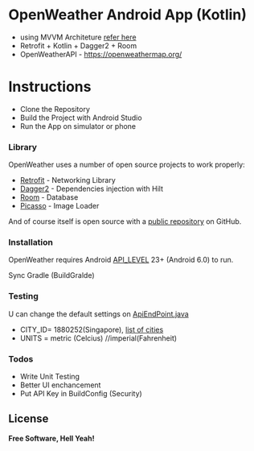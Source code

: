 # OpenWeather Android App (Kotlin)

  - using MVVM Architeture [refer here](https://developer.android.com/jetpack/guide)
  - Retrofit + Kotlin + Dagger2 + Room
  - OpenWeatherAPI - https://openweathermap.org/

# Instructions
  - Clone the Repository
  - Build the Project with Android Studio
  - Run the App on simulator or phone

### Library

OpenWeather uses a number of open source projects to work properly:

* [Retrofit](https://square.github.io/retrofit/) - Networking Library
* [Dagger2](https://developer.android.com/training/dependency-injection/dagger-android) - Dependencies injection with Hilt
* [Room](https://developer.android.com/training/data-storage/room) - Database
* [Picasso](https://square.github.io/picasso/) - Image Loader

And of course  itself is open source with a [public repository][openweather]
 on GitHub.

### Installation

OpenWeather requires Android [API_LEVEL](https://developer.android.com/studio/releases/platforms) 23+ (Android 6.0) to run.

Sync Gradle (BuildGralde)


### Testing

U can change the default settings on [ApiEndPoint.java](https://github.com/xnmalex/openweather/blob/master/app/src/main/java/com/alexgui/openweather/ApiEndPoint.kt)

 - CITY_ID= 1880252(Singapore), [list of cities](http://bulk.openweathermap.org/sample/)
 - UNITS = metric (Celcius) //imperial(Fahrenheit)


### Todos

 - Write Unit Testing
 - Better UI enchancement
 - Put API Key in BuildConfig (Security)

License
----



**Free Software, Hell Yeah!**

[//]: # (These are reference links used in the body of this note and get stripped out when the markdown processor does its job. There is no need to format nicely because it shouldn't be seen. Thanks SO - http://stackoverflow.com/questions/4823468/store-comments-in-markdown-syntax)


   [openweather]: <https://github.com/xnmalex/openweather>
   

 
